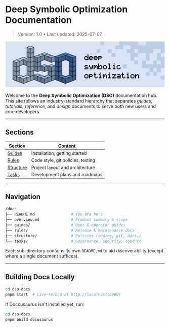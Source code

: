 # Deep Symbolic Optimization Documentation

> Version: 1.0 • Last updated: 2025-07-07

<p align="center">
<img src="attachments/images/banner.png" width=750/>
</p>

Welcome to the **Deep Symbolic Optimization (DSO)** documentation hub.
This site follows an industry-standard hierarchy that separates _guides_, _tutorials_, _reference_, and _design_ documents to serve both new users and core developers.

---

## Sections

| Section                     | Content                           |
| --------------------------- | --------------------------------- |
| [Guides](docs/guides)       | Installation, getting started     |
| [Rules](docs/rules)         | Code style, git policies, testing |
| [Structure](docs/structure) | Project layout and architecture   |
| [Tasks](docs/tasks)         | Development plans and roadmaps    |

---

## Navigation

```bash
/docs
├── README.md                # You are here
├── overview.md              # Product summary & scope
├── guides/                  # User & operator guides
├── rules/                   # Release & maintenance docs
├── structure/               # Policies (coding, git, docs…)
└── tasks/                   # Governance, security, conduct
```

Each sub-directory contains its own `README.md` to aid discoverability (except where a single document suffices).

---

## Building Docs Locally

```bash
cd dso-docs
pnpm start  # Live-reload at http://localhost:3000/
```

If Doccusaurus isn't installed yet, run:

```bash
cd dso-docs
pnpm build docusaurus
```
